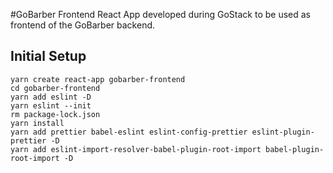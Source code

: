 #GoBarber Frontend
React App developed during GoStack to be used as frontend of the GoBarber backend.

## Initial Setup
```
yarn create react-app gobarber-frontend
cd gobarber-frontend
yarn add eslint -D
yarn eslint --init
rm package-lock.json
yarn install
yarn add prettier babel-eslint eslint-config-prettier eslint-plugin-prettier -D
yarn add eslint-import-resolver-babel-plugin-root-import babel-plugin-root-import -D
```
